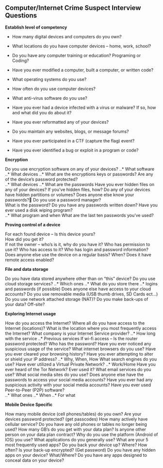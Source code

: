 ## Computer/Internet Crime Suspect Interview Questions

**Establish level of competency**

* How many digital devices and computers do you own?

* What locations do you have computer devices – home, work, school?

* Do you have any computer training or education?  Programing or Coding?

* Have you ever modified a computer, built a computer, or written code?

* What operating systems do you use?

* How often do you use computer devices?

* What anti-virus software do you use?

* Have you ever had a device infected with a virus or malware?  If so, how and what did you do about it?

* Have you ever reformatted any of your devices?

* Do you maintain any websites, blogs, or message forums?

* Have you ever participated in a CTF (capture the flag) event?

* Have you ever identified a bug or exploit in a program or code?

**Encryption**

Do you use encryption software on any of your devices?
..* What software
..* What devices
..* What are the encryptions keys or passwords?
Are any of the device’s password protected?  
..* What devices
..* What are the passwords
Have you ever hidden files on any of your devices?
If you’ve hidden files, how?
Do any of your devices have hidden partitions or volumes?
Does anyone else know your passwords?	Do you use a password manager?  
What is the password?
Do you have any passwords written down?
Have you ever used a disk wiping program?  
..* What program and when
What are the last ten passwords you’ve used?

**Proving control of a device**

For each found device – Is this device yours?  
How did you get it?  
If not the owner – who’s is it, why do you have it?
Who has permission to use it?
Who has access to it?
Who has login and password information? 
Does anyone else use the device on a regular basis?
When?
Does it have remote access enabled?

**File and data storage**

Do you have data stored anywhere other than on “this” device?
Do you use cloud storage services?
..* Which ones
..* What do you store there
..* logins and passwords (if possible)
Does anyone else have access to your cloud accounts?
Do you use removable media (USB thumb drives, SD Cards ect…)
Do you use network attached storage (NAT)?
Do you make back-ups of your data? Off-site?

**Exploring Internet usage**

How do you access the Internet?
Where all do you have access to the Internet (locations)?
What is the location where you most frequently access the Internet?
What company is your Internet Service provider?
..* How long with the service
..* Previous services
If wi-fi access – Is the router password protected?
Who has the password?
Have you ever noticed any suspicious usage of the service?
What internet browsers do you use?
Have you ever cleared your browsing history?
Have you ever attempting to alter or shield your IP address?
..* Why, When, How
What search engines do you use?
Have ever utilized a Virtual Private Network?
..* Work/Home
Have you ever heard of the Tor Network?  Ever used it?
What email services do you use?
What social media sites do you use?
Does anyone else have the passwords to access your social media accounts?
Have you ever had any suspicious activity with your social media accounts?
Have you ever used Peer-to-Peer (P2P) software?  
..* What ones
..* When
..* For what

**Mobile Device Specific**

How many mobile device (cell phones/tables) do you own?
Are your devices password protected?  (get passcodes)
How many actively have cellular service?
Do you have any old phones or tables no longer being used?
How many GB’s do you get with your data plan?
Is anyone other person on your data plan contract?
Why do you use the platform (Android of IOS) you use?
What applications do you generally use?
What are your 5 most frequently used apps?
Do you back your device up?  Where?  How often?
Is your back-up encrypted? (Get password)
Do you have any hidden apps on your device? What/Where?
Do you have any apps designed to conceal data on your device?
